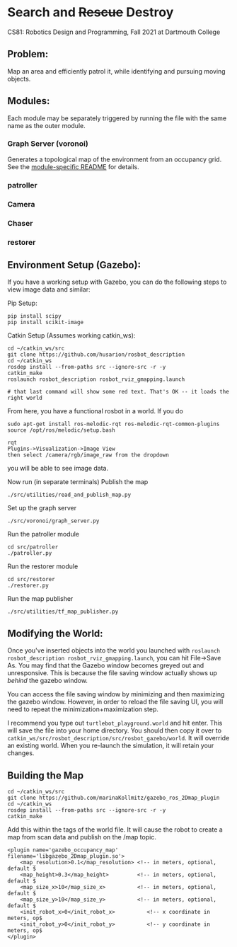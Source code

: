 # Search and ~~Rescue~~ Destroy

CS81: Robotics Design and Programming, Fall 2021 at Dartmouth College

## Problem:

Map an area and efficiently patrol it, while identifying and pursuing moving objects.

## Modules:
Each module may be separately triggered by running the file with the same name as the outer
module.

### Graph Server (voronoi)

Generates a topological map of the environment from an occupancy grid. See the [module-specific README](./src/voronoi/README.md) for details.

### patroller

### Camera

### Chaser

### restorer

## Environment Setup (Gazebo):
If you have a working setup with Gazebo, you can do the following steps to view image data
and similar:

Pip Setup:
```
pip install scipy
pip install scikit-image
```

Catkin Setup (Assumes working catkin_ws):
```
cd ~/catkin_ws/src
git clone https://github.com/husarion/rosbot_description
cd ~/catkin_ws
rosdep install --from-paths src --ignore-src -r -y
catkin_make
roslaunch rosbot_description rosbot_rviz_gmapping.launch

# that last command will show some red text. That's OK -- it loads the right world
```

From here, you have a functional rosbot in a world.
If you do
```
sudo apt-get install ros-melodic-rqt ros-melodic-rqt-common-plugins
source /opt/ros/melodic/setup.bash

rqt
Plugins->Visualization->Image View
then select /camera/rgb/image_raw from the dropdown
```
you will be able to see image data.

Now run (in separate terminals)
Publish the map
```
./src/utilities/read_and_publish_map.py
```
Set up the graph server
```
./src/voronoi/graph_server.py
```
Run the patroller module
```
cd src/patroller
./patroller.py
```
Run the restorer module
```
cd src/restorer
./restorer.py
```
Run the map publisher
```
./src/utilities/tf_map_publisher.py
```

## Modifying the World:
Once you've inserted objects into the world you launched with
`roslaunch rosbot_description rosbot_rviz_gmapping.launch`, you can hit 
File->Save As. You may find that the Gazebo window becomes greyed out and unresponsive.
This is because the file saving window actually shows up *behind* the gazebo window.

You can access the file saving window by minimizing and then maximizing the gazebo window.
However, in order to reload the file saving UI, you will need to repeat the 
minimization+maximization step.

I recommend you type out `turtlebot_playground.world` and hit enter. This will save the file
into your home directory. You should then copy it over to 
`catkin_ws/src/rosbot_description/src/rosbot_gazebo/world`. It will override an existing world.
When you re-launch the simulation, it will retain your changes.

## Building the Map
```
cd ~/catkin_ws/src
git clone https://github.com/marinaKollmitz/gazebo_ros_2Dmap_plugin
cd ~/catkin_ws
rosdep install --from-paths src --ignore-src -r -y
catkin_make
```

Add this within the <world></world> tags of the world file.
It will cause the robot to create a map from scan data and publish on the /map topic.
``` 
<plugin name='gazebo_occupancy_map' filename='libgazebo_2Dmap_plugin.so'>
    <map_resolution>0.1</map_resolution> <!-- in meters, optional, default $
    <map_height>0.3</map_height>         <!-- in meters, optional, default $
    <map_size_x>10</map_size_x>          <!-- in meters, optional, default $
    <map_size_y>10</map_size_y>          <!-- in meters, optional, default $
    <init_robot_x>0</init_robot_x>          <!-- x coordinate in meters, op$
    <init_robot_y>0</init_robot_y>          <!-- y coordinate in meters, op$
</plugin>
```
